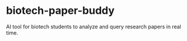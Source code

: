# biotech-paper-buddy
AI tool for biotech students to analyze and query research papers in real time.
